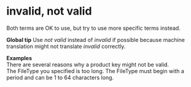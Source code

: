# invalid, not valid

Both terms are OK to use, but try to use more specific terms instead. 

**Global tip** Use *not valid* instead of *invalid* if possible because machine translation might not translate *i*<em>nvalid</em> correctly.

**Examples**  
There are several reasons why a product key might not be valid.  
The FileType you specified is too long. The FileType must begin with a period and can be 1 to 64 characters long.
